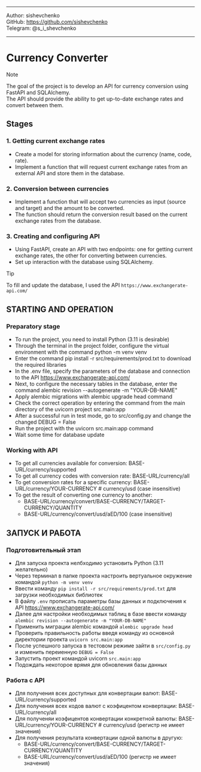 ***
Author: sishevchenko  
GitHub: https://github.com/sishevchenko  
Telegram: @s_i_shevchenko  
***

# Currency Converter
> [!NOTE]
> The goal of the project is to develop an API for currency conversion using FastAPI and SQLAlchemy.  
> The API should provide the ability to get up-to-date exchange rates and convert between them.  

## Stages
### 1. Getting current exchange rates
- Create a model for storing information about the currency (name, code, rate).  
- Implement a function that will request current exchange rates from an external API and store them in the database.  

### 2. Conversion between currencies
- Implement a function that will accept two currencies as input (source and target) and the amount to be converted.  
- The function should return the conversion result based on the current exchange rates from the database.  

### 3. Creating and configuring API
- Using FastAPI, create an API with two endpoints: one for getting current exchange rates, the other for converting between currencies.  
- Set up interaction with the database using SQLAlchemy.  

> [!TIP]
> To fill and update the database, I used the API `https://www.exchangerate-api.com/`  


## STARTING AND OPERATION
### Preparatory stage
- To run the project, you need to install Python (3.11 is desirable)
- Through the terminal in the project folder, configure the virtual environment with the command python -m venv venv
- Enter the command pip install -r src/requirements/prod.txt to download the required libraries
- In the .env file, specify the parameters of the database and connection to the API https://www.exchangerate-api.com/
- Next, to configure the necessary tables in the database, enter the command alembic revision --autogenerate -m "YOUR-DB-NAME"
- Apply alembic migrations with alembic upgrade head command
- Check the correct operation by entering the command from the main directory of the uvicorn project src.main:app
- After a successful run in test mode, go to src/config.py and change the changed DEBUG = False
- Run the project with the uvicorn src.main:app command
- Wait some time for database update

### Working with API
- To get all currencies available for conversion: BASE-URL/currency/supported  
- To get all currency codes with conversion rate: BASE-URL/currency/all  
- To get conversion rates for a specific currency: BASE-URL/currency/YOUR-CURRENCY # currency/usd (case insensitive)  
- To get the result of converting one currency to another:  
    - BASE-URL/currency/convert/BASE-CURRENCY/TARGET-CURRENCY/QUANTITY  
    - BASE-URL/currency/convert/usd/aED/100 (case insensitive)  


## ЗАПУСК И РАБОТА
### Подготовительный этап
- Для запуска проекта нелбходимо установить Python (3.11 желательно)
- Через терминал в папке проекта настроить вертуальное окружение командой `python -m venv venv`
- Ввести команду `pip install -r src/requirements/prod.txt` для загрузки необходимых библиотек
- В файлу `.env` прописать параметры базы данных и подключения к API https://www.exchangerate-api.com/
- Далее для настройки необходимых таблиц в базе ввести команду `alembic revision --autogenerate -m "YOUR-DB-NAME"`
- Применить миграции alembic командой `alembic upgrade head`
- Проверить правильность работы введя команду из основной директории проекта `uvicorn src.main:app`
- После успешного запуска в тестовом режиме зайти в `src/config.py` и изменить переиенную `DEBUG = False`
- Запустить проект командой uvicorn `src.main:app`
- Подождать некоторое врямя для обновления базы данных

### Работа с API
- Для получения всех доступных для конвертации валют: BASE-URL/currency/supported
- Для получения всех кодов валют с коэфицентом конвертации: BASE-URL/currency/all
- Для полученяи коэфицентов конвертации конкретной валюты: BASE-URL/currency/YOUR-CURRENCY  #  currency/usd (регистр не имеет значения)
- Для получения результата конвертации одной валюты в другую:
    - BASE-URL/currency/convert/BASE-CURRENCY/TARGET-CURRENCY/QUANTITY
    - BASE-URL/currency/convert/usd/aED/100 (регистр не имеет значения)
